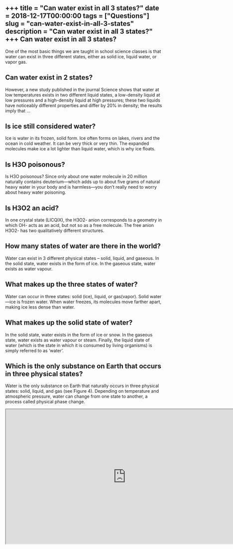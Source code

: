 +++
title = "Can water exist in all 3 states?"
date = 2018-12-17T00:00:00
tags = ["Questions"]
slug = "can-water-exist-in-all-3-states"
description = "Can water exist in all 3 states?"
+++
Can water exist in all 3 states?
--------------------------------

One of the most basic things we are taught in school science classes is that water can exist in three different states, either as solid ice, liquid water, or vapor gas.

Can water exist in 2 states?
----------------------------

However, a new study published in the journal Science shows that water at low temperatures exists in two different liquid states, a low-density liquid at low pressures and a high-density liquid at high pressures; these two liquids have noticeably different properties and differ by 20% in density; the results imply that …

Is ice still considered water?
------------------------------

Ice is water in its frozen, solid form. Ice often forms on lakes, rivers and the ocean in cold weather. It can be very thick or very thin. The expanded molecules make ice a lot lighter than liquid water, which is why ice floats.

Is H3O poisonous?
-----------------

Is H3O poisonous? Since only about one water molecule in 20 million naturally contains deuterium—which adds up to about five grams of natural heavy water in your body and is harmless—you don’t really need to worry about heavy water poisoning.

Is H3O2 an acid?
----------------

In one crystal state (LICQIX), the H3O2- anion corresponds to a geometry in which OH- acts as an acid, but not so as a free molecule. The free anion H3O2- has two qualitatively different structures.

How many states of water are there in the world?
------------------------------------------------

Water can exist in 3 different physical states – solid, liquid, and gaseous. In the solid state, water exists in the form of ice. In the gaseous state, water exists as water vapour.

What makes up the three states of water?
----------------------------------------

Water can occur in three states: solid (ice), liquid, or gas(vapor). Solid water—ice is frozen water. When water freezes, its molecules move farther apart, making ice less dense than water.

What makes up the solid state of water?
---------------------------------------

In the solid state, water exists in the form of ice or snow. In the gaseous state, water exists as water vapour or steam. Finally, the liquid state of water (which is the state in which it is consumed by living organisms) is simply referred to as ‘water’.

Which is the only substance on Earth that occurs in three physical states?
--------------------------------------------------------------------------

Water is the only substance on Earth that naturally occurs in three physical states: solid, liquid, and gas (see Figure 4). Depending on temperature and atmospheric pressure, water can change from one state to another, a process called physical phase change.

<iframe allow="accelerometer; autoplay; clipboard-write; encrypted-media; gyroscope; picture-in-picture" allowfullscreen="" class="__youtube_prefs__  epyt-is-override  no-lazyload" data-no-lazy="1" data-origheight="433" data-origwidth="770" data-skipgform_ajax_framebjll="" height="433" id="_ytid_53079" loading="lazy" src="https://www.youtube.com/embed/tuE1LePDZ4Y?enablejsapi=1&autoplay=0&cc_load_policy=0&cc_lang_pref=&iv_load_policy=1&loop=0&modestbranding=0&rel=1&fs=1&playsinline=0&autohide=2&theme=dark&color=red&controls=1&" title="YouTube player" width="770"></iframe>